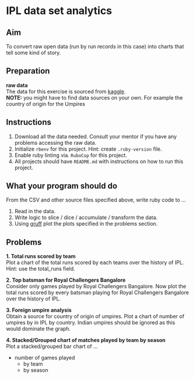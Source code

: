 # IPL data set analytics

## Aim
To convert raw open data (run by run records in this case) into charts that tell some kind of story.

## Preparation
**raw data**\
The data for this exercise is sourced from [kaggle](https://www.kaggle.com/manasgarg/ipl/version/5).  
**NOTE:** you might have to find data sources on your own. For example the country of origin for the Umpires  

## Instructions

1. Download all the data needed. Consult your mentor if you have any problems accessing the raw data.
2. Initialize ```rbenv``` for this project. Hint: create ```.ruby-version``` file.
3. Enable ruby linting via. ```RuboCop``` for this project.
4. All projects should have ```README.md``` with instructions on how to run this project.

## What your program should do

From the CSV and other source files specified above, write ruby code to ...
1. Read in the data.
2. Write logic to slice / dice / accumulate / transform the data.
3. Using [gruff](https://github.com/topfunky/gruff) plot the plots specified in the problems section.

## Problems

**1. Total runs scored by team**  
Plot a chart of the total runs scored by each teams over the history of IPL. Hint: use the total_runs field.

**2. Top batsman for Royal Challengers Bangalore**  
Consider only games played by Royal Challengers Bangalore. Now plot the total runs scored by every batsman playing for Royal Challengers Bangalore over the history of IPL.

**3. Foreign umpire analysis**  
Obtain a source for country of origin of umpires. Plot a chart of number of umpires by in IPL by country. Indian umpires should be ignored as this would dominate the graph.

**4. Stacked/Grouped chart of matches played by team by season**  
Plot a stacked/grouped bar chart of ...
* number of games played
    * by team
    * by season